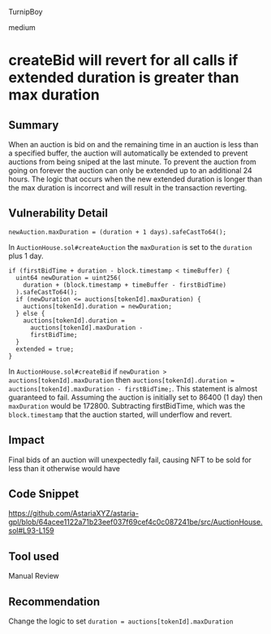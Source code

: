 TurnipBoy

medium

# createBid will revert for all calls if extended duration is greater than max duration

## Summary

When an auction is bid on and the remaining time in an auction is less than a specified buffer, the auction will automatically be extended to prevent auctions from being sniped at the last minute. To prevent the auction from going on forever the auction can only be extended up to an additional 24 hours. The logic that occurs when the new extended duration is longer than the max duration is incorrect and will result in the transaction reverting.

## Vulnerability Detail

    newAuction.maxDuration = (duration + 1 days).safeCastTo64();

In `AuctionHouse.sol#createAuction` the `maxDuration` is set to the `duration` plus 1 day.

    if (firstBidTime + duration - block.timestamp < timeBuffer) {
      uint64 newDuration = uint256(
        duration + (block.timestamp + timeBuffer - firstBidTime)
      ).safeCastTo64();
      if (newDuration <= auctions[tokenId].maxDuration) {
        auctions[tokenId].duration = newDuration;
      } else {
        auctions[tokenId].duration =
          auctions[tokenId].maxDuration -
          firstBidTime;
      }
      extended = true;
    }

In `AuctionHouse.sol#createBid` if `newDuration > auctions[tokenId].maxDuration` then `auctions[tokenId].duration = auctions[tokenId].maxDuration - firstBidTime;`. This statement is almost guaranteed to fail. Assuming the auction is initially set to 86400 (1 day) then `maxDuration` would be 172800. Subtracting firstBidTime, which was the `block.timestamp` that the auction started, will underflow and revert.

## Impact

Final bids of an auction will unexpectedly fail, causing NFT to be sold for less than it otherwise would have

## Code Snippet

https://github.com/AstariaXYZ/astaria-gpl/blob/64acee1122a71b23eef037f69cef4c0c087241be/src/AuctionHouse.sol#L93-L159

## Tool used

Manual Review

## Recommendation

Change the logic to set `duration = auctions[tokenId].maxDuration`